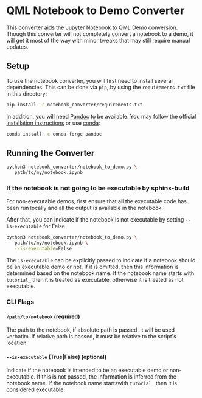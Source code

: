 # QML Notebook to Demo Converter
This converter aids the Jupyter Notebook to QML Demo conversion. Though this converter will not completely convert
a notebook to a demo, it will get it most of the way with minor tweaks that may still require manual updates.

## Setup

To use the notebook converter, you will first need to install several dependencies.
This can be done via `pip`, by using the `requirements.txt` file in this
directory:

```bash
pip install -r notebook_converter/requirements.txt
```

In addition, you will need [Pandoc](https://pandoc.org) to be available.
You may follow the official [installation instructions](https://pandoc.org/installing.html) or use [conda](https://docs.conda.io/):

```bash
conda install -c conda-forge pandoc
```

## Running the Converter
```bash
python3 notebook_converter/notebook_to_demo.py \
   path/to/my/notebook.ipynb
```

### If the notebook is not going to be executable by sphinx-build
For non-executable demos, first ensure that all the executable code has been run locally and all the output is 
available in the notebook.

After that, you can indicate if the notebook is not executable by setting `--is-executable` for False

```bash
python3 notebook_converter/notebook_to_demo.py \
   path/to/my/notebook.ipynb \
   --is-executable=False
```

The `is-executable` can be explicitly passed to indicate if a notebook should be an executable demo or not.
If it is omitted, then this information is determined based on the notebook name. If the notebook name starts with
`tutorial_` then it is treated as executable, otherwise it is treated as not executable.

### CLI Flags

#### `/path/to/notebook` (required)
The path to the notebook, if absolute path is passed, it will be used verbatim. If relative path is passed,
it must be relative to the script's location.

#### `--is-executable` (True|False) (optional)
Indicate if the notebook is intended to be an executable demo or non-executable. If this is not passed,
the information is inferred from the notebook name. If the notebook name startswith `tutorial_` then it is
considered executable.

